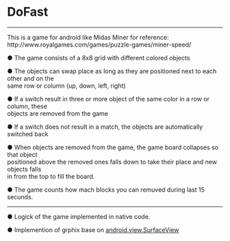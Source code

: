 # DoFast

<hr>
This is a game for android  like  Midas  Miner  for  reference:  
http://www.royalgames.com/games/puzzle-­games/miner-­speed/  

●   The  game  consists  of  a  8x8  grid  with  different  colored  objects  
  
●   The  objects  can  swap  place  as  long  as  they  are  positioned  next  to  each  other  and  on  the  
same  row  or  column  (up,  down,  left,  right)  
  
●   If  a  switch  result  in  three  or  more  object  of  the  same  color  in  a  row  or  column,  these  
objects  are  removed  from  the  game  
  
●   If  a  switch  does  not  result  in  a  match,  the  objects  are  automatically  switched  back  
  
●   When  objects  are  removed  from  the  game,  the  game  board  collapses  so  that  object  
positioned  above  the  removed  ones  falls  down  to  take  their  place  and  new  objects  falls  
in  from  the  top  to  fill  the  board.  

●   The game counts how mach blocks you can remuved during last 15 secunds.

<hr>
● Logick of the game implemented in native code.

● Implemention of grphix base on [android.view.SurfaceView](https://developer.android.com/reference/android/view/SurfaceView)
